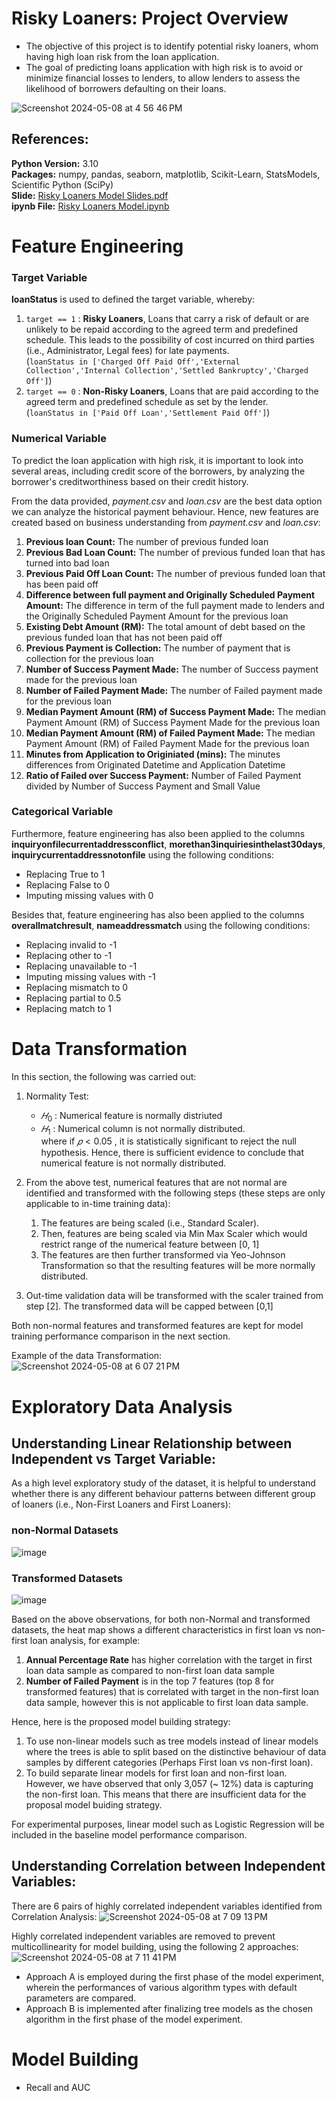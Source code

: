 # Risky Loaners: Project Overview
- The objective of this project is to identify potential risky loaners, whom having high loan risk from the loan application. 
- The goal of predicting loans application with high risk is to avoid or minimize financial losses to lenders, to allow lenders to assess the likelihood of borrowers defaulting on their loans.

![Screenshot 2024-05-08 at 4 56 46 PM](https://github.com/rnlow22/risky_loaners_prediction/assets/30455582/44ef8b6f-5b97-44b5-9120-0df31252c540)

## References:
**Python Version:** 3.10 <br />
**Packages:** numpy, pandas, seaborn, matplotlib, Scikit-Learn, StatsModels, Scientific Python (SciPy) <br />
**Slide:** [Risky Loaners Model Slides.pdf](https://github.com/rnlow22/risky_loaners_prediction/blob/main/Risky%20Loaners%20Model%20Slides.pdf) <br />
**ipynb File:** [Risky Loaners Model.ipynb](https://github.com/rnlow22/risky_loaners_prediction/blob/main/Risky%20Loaners%20Model.ipynb) <br />

# Feature Engineering
### Target Variable
**loanStatus** is used to defined the target variable, whereby:
1. `target == 1` : **Risky Loaners**, Loans that carry a risk of default or are unlikely to be repaid according to the agreed term and predefined schedule. This leads to the possibility of cost incurred on third parties (i.e., Administrator, Legal fees) for late payments. <br />(`loanStatus in ['Charged Off Paid Off','External Collection','Internal Collection','Settled Bankruptcy','Charged Off']`)
2. `target == 0` : **Non-Risky Loaners**, Loans that are paid according to the agreed term and predefined schedule as set by the lender. <br /> (`loanStatus in ['Paid Off Loan','Settlement Paid Off']`)

### Numerical Variable
To predict the loan application with high risk, it is important to look into several areas, including credit score of the borrowers, by analyzing the borrower's creditworthiness based on their credit history.

From the data provided, _payment.csv_ and _loan.csv_ are the best data option we can analyze the historical payment behaviour. Hence, new features are created based on business understanding from _payment.csv_ and _loan.csv_:

1. **Previous loan Count:** The number of previous funded loan
2. **Previous Bad Loan Count:** The number of previous funded loan that has turned into bad loan
3. **Previous Paid Off Loan Count:** The number of previous funded loan that has been paid off
4. **Difference between full payment and Originally Scheduled Payment Amount:** The difference in term of the full payment made to lenders and the Originally Scheduled Payment Amount for the previous loan
5. **Existing Debt Amount (RM):** The total amount of debt based on the previous funded loan that has not been paid off
6. **Previous Payment is Collection:** The number of payment that is collection for the previous loan
7. **Number of Success Payment Made:** The number of Success payment made for the previous loan
8. **Number of Failed Payment Made:** The number of Failed payment made for the previous loan
9. **Median Payment Amount (RM) of Success Payment Made:** The median Payment Amount (RM) of Success Payment Made for the previous loan
10. **Median Payment Amount (RM) of Failed Payment Made:** The median Payment Amount (RM) of Failed Payment Made for the previous loan
11. **Minutes from Application to Originiated (mins):** The minutes differences from Originated Datetime and Application Datetime
12. **Ratio of Failed over Success Payment:** Number of Failed Payment divided by Number of Success Payment and Small Value

### Categorical Variable
Furthermore, feature engineering has also been applied to the columns **inquiryonfilecurrentaddressconflict**, **morethan3inquiriesinthelast30days**, **inquirycurrentaddressnotonfile** using the following conditions:
- Replacing True to 1
- Replacing False to 0
- Imputing missing values with 0

Besides that, feature engineering has also been applied to the columns **overallmatchresult**, **nameaddressmatch** using the following conditions:
- Replacing invalid to -1
- Replacing other to -1
- Replacing unavailable to -1
- Imputing missing values with -1
- Replacing mismatch to 0
- Replacing partial to 0.5
- Replacing match to 1

# Data Transformation
In this section, the following was carried out:

1. Normality Test:
    - $𝐻_0$ : Numerical feature is normally distriuted
    - $𝐻_1$  : Numerical column is not normally distributed. <br />
    where if  $𝑝<0.05$ , it is statistically significant to reject the null hypothesis. Hence, there is sufficient evidence to conclude that numerical feature is not normally distributed.

2. From the above test, numerical features that are not normal are identified and transformed with the following steps (these steps are only applicable to in-time training data):
    1. The features are being scaled (i.e., Standard Scaler).
    2. Then, features are being scaled via Min Max Scaler which would restrict range of the numerical feature between [0, 1]
    3. The features are then further transformed via Yeo-Johnson Transformation so that the resulting features will be more normally distributed.
    
3. Out-time validation data will be transformed with the scaler trained from step [2]. The transformed data will be capped between [0,1]

Both non-normal features and transformed features are kept for model training performance comparison in the next section.

Example of the data Transformation:
![Screenshot 2024-05-08 at 6 07 21 PM](https://github.com/rnlow22/risky_loaners_prediction/assets/30455582/b6d8a29f-0c47-4831-ad6c-f0879839ddbe)

# Exploratory Data Analysis
## Understanding Linear Relationship between Independent vs Target Variable:
As a high level exploratory study of the dataset, it is helpful to understand whether there is any different behaviour patterns between different group of loaners (i.e., Non-First Loaners and First Loaners): 

### non-Normal Datasets
![image](https://github.com/rnlow22/risky_loaners_prediction/assets/30455582/3d0713ce-b24a-4554-819e-a3ad078d491e)

### Transformed Datasets
![image](https://github.com/rnlow22/risky_loaners_prediction/assets/30455582/03934fb1-cf39-427b-b238-667f52857c54)

Based on the above observations, for both non-Normal and transformed datasets, the heat map shows a different characteristics in first loan vs non-first loan analysis, for example:
1. **Annual Percentage Rate** has higher correlation with the target in first loan data sample as compared to non-first loan data sample
2. **Number of Failed Payment** is in the top 7 features (top 8 for transformed features) that is correlated with target in the non-first loan data sample, however this is not applicable to first loan data sample.

Hence, here is the proposed model building strategy:
1. To use non-linear models such as tree models instead of linear models where the trees is able to split based on the distinctive behaviour of data samples by different categories (Perhaps First loan vs non-first loan).
2. To build separate linear models for first loan and non-first loan. However, we have observed that only 3,057 (~ 12%) data is capturing the non-first loan. This means that there are insufficient data for the proposal model buiding strategy.

For experimental purposes, linear model such as Logistic Regression will be included in the baseline model performance comparison.

## Understanding  Correlation between Independent Variables:
There are 6 pairs of highly correlated independent variables identified from Correlation Analysis:
![Screenshot 2024-05-08 at 7 09 13 PM](https://github.com/rnlow22/risky_loaners_prediction/assets/30455582/fa892209-6c1d-41e2-99b0-5ac0fdc5461e)

Highly correlated independent variables are removed to prevent multicollinearity for model building, using the following 2 approaches:
![Screenshot 2024-05-08 at 7 11 41 PM](https://github.com/rnlow22/risky_loaners_prediction/assets/30455582/cc3a4aae-9123-497f-b918-6c0385b592c5)

- Approach A is employed during the first phase of the model experiment, wherein the performances of various algorithm types with default parameters are compared.
- Approach B is implemented after finalizing tree models as the chosen algorithm in the first phase of the model experiment.

# Model Building
- Recall and AUC 
